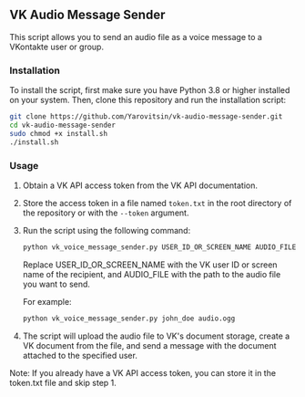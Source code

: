 ## VK Audio Message Sender

This script allows you to send an audio file as a voice message to a VKontakte user or group.

### Installation

To install the script, first make sure you have Python 3.8 or higher installed on your system. Then, clone this repository and run the installation script:

```bash
git clone https://github.com/Yarovitsin/vk-audio-message-sender.git
cd vk-audio-message-sender
sudo chmod +x install.sh
./install.sh
```

### Usage
1. Obtain a VK API access token from the VK API documentation.
2. Store the access token in a file named `token.txt` in the root directory of the repository or with the `--token` argument.
3. Run the script using the following command:
    
    ```bash
   python vk_voice_message_sender.py USER_ID_OR_SCREEN_NAME AUDIO_FILE
    ```
    
   Replace USER_ID_OR_SCREEN_NAME with the VK user ID or screen name of the recipient, and AUDIO_FILE with the path to the audio file you want to send.

    For example:
        
    ```bash
    python vk_voice_message_sender.py john_doe audio.ogg
    ```
4. The script will upload the audio file to VK's document storage, create a VK document from the file, and send a message with the document attached to the specified user.

Note: If you already have a VK API access token, you can store it in the token.txt file and skip step 1.

